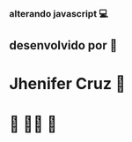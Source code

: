### alterando javascript :computer:
## desenvolvido por :rainbow:
# Jhenifer Cruz :butterfly: 
# :money_with_wings: :massage_woman: :money_with_wings:
